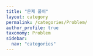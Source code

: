 ```yaml
---
title: "문제 풀이"
layout: category
permalink: /categories/Problem/
author_profile: true
taxonomy: Problem
sidebar:
  nav: "categories"
---
```

